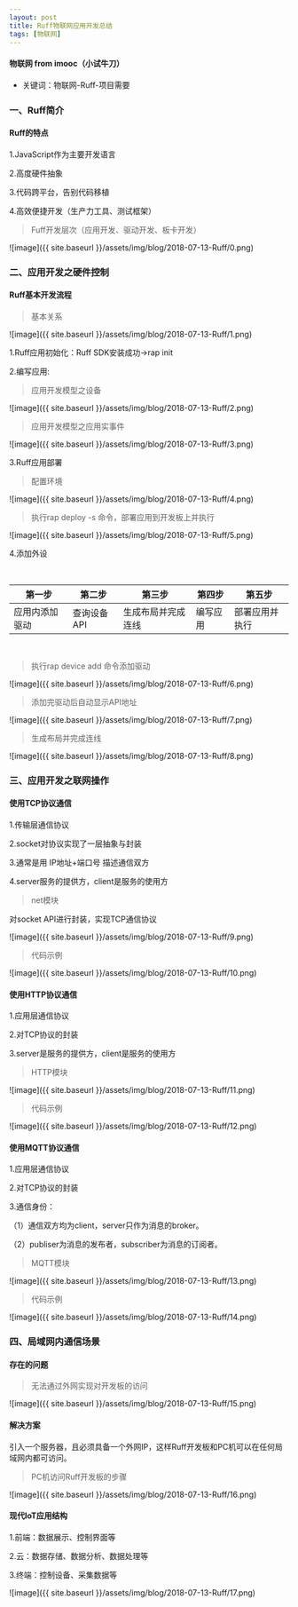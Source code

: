 ```yaml
---
layout: post
title: Ruff物联网应用开发总结
tags: [物联网]
---
```

#### 物联网 from imooc（小试牛刀）

* 关键词：物联网-Ruff-项目需要

### 一、Ruff简介

#### Ruff的特点

1.JavaScript作为主要开发语言

2.高度硬件抽象

3.代码跨平台，告别代码移植

4.高效便捷开发（生产力工具、测试框架）

> Fuff开发层次（应用开发、驱动开发、板卡开发）

![image]({{ site.baseurl }}/assets/img/blog/2018-07-13-Ruff/0.png)

### 二、应用开发之硬件控制

#### Ruff基本开发流程

> 基本关系

![image]({{ site.baseurl }}/assets/img/blog/2018-07-13-Ruff/1.png)

1.Ruff应用初始化：Ruff SDK安装成功->rap init

2.编写应用:

> 应用开发模型之设备

![image]({{ site.baseurl }}/assets/img/blog/2018-07-13-Ruff/2.png)

> 应用开发模型之应用实事件

![image]({{ site.baseurl }}/assets/img/blog/2018-07-13-Ruff/3.png)

3.Ruff应用部署

> 配置环境

![image]({{ site.baseurl }}/assets/img/blog/2018-07-13-Ruff/4.png)

> 执行rap deploy -s 命令，部署应用到开发板上并执行

![image]({{ site.baseurl }}/assets/img/blog/2018-07-13-Ruff/5.png)

4.添加外设

<br>

第一步  | 第二步  | 第三步  | 第四步  | 第五步
--------- | --------- | --------- | --------- | ---------
应用内添加驱动  | 查询设备API  | 生成布局并完成连线  | 编写应用  | 部署应用并执行

<br>

> 执行rap device add 命令添加驱动

![image]({{ site.baseurl }}/assets/img/blog/2018-07-13-Ruff/6.png)

> 添加完驱动后自动显示API地址

![image]({{ site.baseurl }}/assets/img/blog/2018-07-13-Ruff/7.png)

> 生成布局并完成连线

![image]({{ site.baseurl }}/assets/img/blog/2018-07-13-Ruff/8.png)

### 三、应用开发之联网操作

#### 使用TCP协议通信

1.传输层通信协议

2.socket对协议实现了一层抽象与封装

3.通常是用 IP地址+端口号 描述通信双方

4.server服务的提供方，client是服务的使用方

> net模块

对socket API进行封装，实现TCP通信协议

![image]({{ site.baseurl }}/assets/img/blog/2018-07-13-Ruff/9.png)

> 代码示例

![image]({{ site.baseurl }}/assets/img/blog/2018-07-13-Ruff/10.png)

#### 使用HTTP协议通信

1.应用层通信协议

2.对TCP协议的封装

3.server是服务的提供方，client是服务的使用方

> HTTP模块

![image]({{ site.baseurl }}/assets/img/blog/2018-07-13-Ruff/11.png)

> 代码示例

![image]({{ site.baseurl }}/assets/img/blog/2018-07-13-Ruff/12.png)

#### 使用MQTT协议通信

1.应用层通信协议

2.对TCP协议的封装

3.通信身份：

（1）通信双方均为client，server只作为消息的broker。

（2）publiser为消息的发布者，subscriber为消息的订阅者。

> MQTT模块

![image]({{ site.baseurl }}/assets/img/blog/2018-07-13-Ruff/13.png)

> 代码示例

![image]({{ site.baseurl }}/assets/img/blog/2018-07-13-Ruff/14.png)

### 四、局域网内通信场景

#### 存在的问题

> 无法通过外网实现对开发板的访问

![image]({{ site.baseurl }}/assets/img/blog/2018-07-13-Ruff/15.png)

#### 解决方案

引入一个服务器，且必须具备一个外网IP，这样Ruff开发板和PC机可以在任何局域网内都可访问。

> PC机访问Ruff开发板的步骤

![image]({{ site.baseurl }}/assets/img/blog/2018-07-13-Ruff/16.png)

#### 现代IoT应用结构

1.前端：数据展示、控制界面等

2.云：数据存储、数据分析、数据处理等

3.终端：控制设备、采集数据等

![image]({{ site.baseurl }}/assets/img/blog/2018-07-13-Ruff/17.png)



